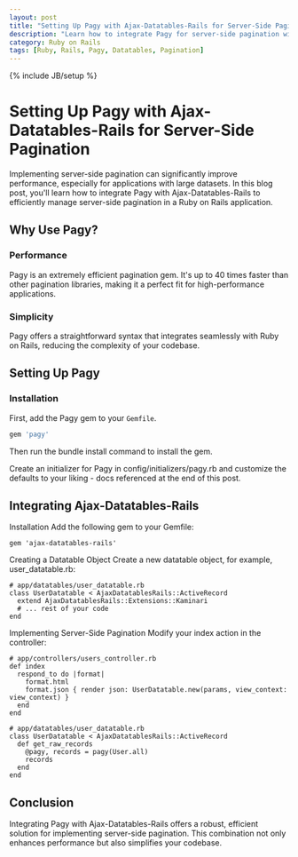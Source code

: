 ```yaml
---
layout: post
title: "Setting Up Pagy with Ajax-Datatables-Rails for Server-Side Pagination"
description: "Learn how to integrate Pagy for server-side pagination with Ajax-Datatables-Rails in your Ruby on Rails application."
category: Ruby on Rails
tags: [Ruby, Rails, Pagy, Datatables, Pagination]
---
```

{% include JB/setup %}

# Setting Up Pagy with Ajax-Datatables-Rails for Server-Side Pagination

Implementing server-side pagination can significantly improve performance, especially for applications with large datasets. In this blog post, you'll learn how to integrate Pagy with Ajax-Datatables-Rails to efficiently manage server-side pagination in a Ruby on Rails application.

## Why Use Pagy?

### Performance
Pagy is an extremely efficient pagination gem. It's up to 40 times faster than other pagination libraries, making it a perfect fit for high-performance applications.

### Simplicity
Pagy offers a straightforward syntax that integrates seamlessly with Ruby on Rails, reducing the complexity of your codebase.

## Setting Up Pagy

### Installation
First, add the Pagy gem to your `Gemfile`.

```ruby
gem 'pagy'
```

Then run the bundle install command to install the gem.

Create an initializer for Pagy in config/initializers/pagy.rb and customize the defaults to your liking - docs referenced at the end of this post.


## Integrating Ajax-Datatables-Rails

Installation
Add the following gem to your Gemfile:

```
gem 'ajax-datatables-rails'
```

Creating a Datatable Object
Create a new datatable object, for example, user_datatable.rb:

```
# app/datatables/user_datatable.rb
class UserDatatable < AjaxDatatablesRails::ActiveRecord
  extend AjaxDatatablesRails::Extensions::Kaminari
  # ... rest of your code
end
```
Implementing Server-Side Pagination
Modify your index action in the controller:

```
# app/controllers/users_controller.rb
def index
  respond_to do |format|
    format.html
    format.json { render json: UserDatatable.new(params, view_context: view_context) }
  end
end
```

```
# app/datatables/user_datatable.rb
class UserDatatable < AjaxDatatablesRails::ActiveRecord
  def get_raw_records
    @pagy, records = pagy(User.all)
    records
  end
end
```
## Conclusion

Integrating Pagy with Ajax-Datatables-Rails offers a robust, efficient solution for implementing server-side pagination. This combination not only enhances performance but also simplifies your codebase.